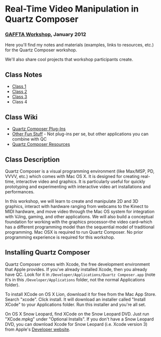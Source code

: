 # Real-Time Video Manipulation in Quartz Composer
### [GAFFTA Workshop](http://www.gaffta.org/2011/09/21/real-time-video-manipulation-in-quartz-composer/), January 2012

Here you'll find my notes and materials (examples, links to resources, etc.) for the Quartz Composer workshop.

We'll also share cool projects that workshop participants create.

## Class Notes

* [Class 1](https://github.com/electronicwhisper/qc-gaffta-2012/tree/master/class%201)
* [Class 2](https://github.com/electronicwhisper/qc-gaffta-2012/tree/master/class%202)
* [Class 3](https://github.com/electronicwhisper/qc-gaffta-2012/tree/master/class%203)
* Class 4

## Class Wiki

* [Quartz Composer Plug-Ins](https://github.com/electronicwhisper/qc-gaffta-2012/wiki/Quartz-Composer-Plug-Ins)
* [Other Fun Stuff](https://github.com/electronicwhisper/qc-gaffta-2012/wiki/Other-Fun-Stuff) - Not plug-ins per se, but other applications you can combine with QC
* [Quartz Composer Resources](https://github.com/electronicwhisper/qc-gaffta-2012/wiki/Quartz-Composer-Resources)

## Class Description

Quartz Composer is a visual programming environment (like Max/MSP, PD, VVVV, etc.) which comes with Mac OS X. It is designed for creating real-time, interactive video and graphics. It is particularly useful for quickly prototyping and experimenting with interactive video art installations and performances.

In this workshop, we will learn to create and manipulate 2D and 3D graphics, interact with hardware ranging from webcams to the Kinect to MIDI hardware, and move video through the Mac OS system for integration with VJing, gaming, and other applications. We will also build a conceptual foundation for working with the graphics processor–the video card–which has a different programming model than the sequential model of traditional programming.
Mac OSX is required to run Quartz Composer. No prior programming experience is required for this workshop.

## Installing Quartz Composer

Quartz Composer comes with Xcode, the free development environment that Apple provides. If you've already installed Xcode, then you already have QC. Look for it in `/Developer/Applications/Quartz Composer.app` (note it's in this `/Developer/Applications` folder, not the normal Applications folder).

To install XCode on OS X Lion, download it for free from the Mac App Store. Search "xcode". Click install. It will download an installer called
"Install XCode" to your Applications folder. Run this installer and you're all set.

On OS X Snow Leopard, find XCode on the Snow Leopard DVD. Just run "XCode.mpkg" under "Optional Installs". If you don't have a Snow Leopard DVD, you can download Xcode for Snow Leopard (i.e. Xcode version 3) from Apple's [Developer website](https://developer.apple.com/xcode/).